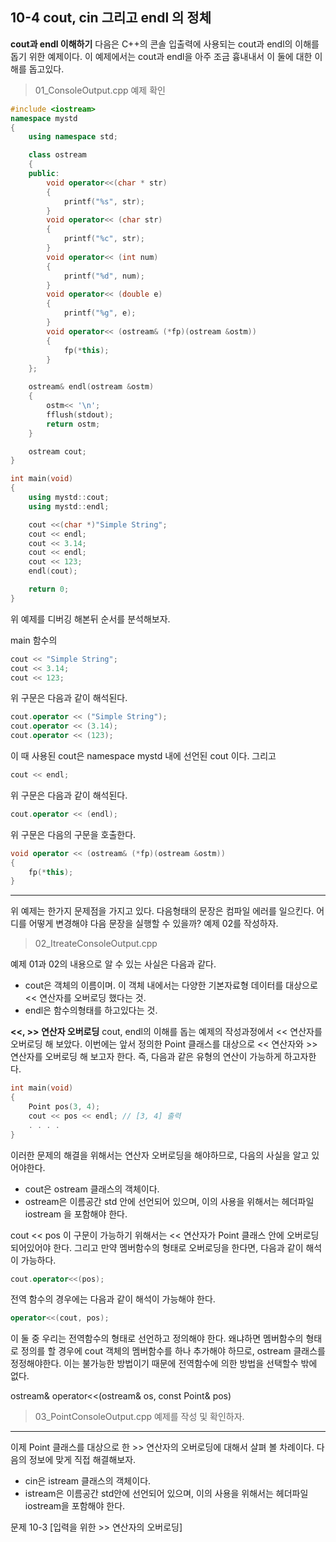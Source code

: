 10-4 cout, cin 그리고 endl 의 정체
---
**cout과 endl 이해하기**
다음은 C++의 콘솔 입출력에 사용되는 cout과 endl의 이해를 돕기 위한 예제이다.
이 예제에서는 cout과 endl을 아주 조금 흉내내서 이 둘에 대한 이해를 돕고있다.
> 01_ConsoleOutput.cpp 예제 확인

``` C++
#include <iostream>
namespace mystd
{
    using namespace std;

    class ostream
    {
    public:
        void operator<<(char * str)
        {
            printf("%s", str);
        }
        void operator<< (char str)
        {
            printf("%c", str);
        }
        void operator<< (int num)
        {
            printf("%d", num);
        }
        void operator<< (double e)
        {
            printf("%g", e);
        }
        void operator<< (ostream& (*fp)(ostream &ostm))
        {
            fp(*this);
        }
    };

    ostream& endl(ostream &ostm)
    {
        ostm<< '\n';
        fflush(stdout);
        return ostm;
    }

    ostream cout;
}

int main(void)
{
    using mystd::cout;
    using mystd::endl;

    cout <<(char *)"Simple String";
    cout << endl;
    cout << 3.14;
    cout << endl;
    cout << 123;
    endl(cout);

    return 0;
}
```
위 예제를 디버깅 해본뒤 순서를 분석해보자.

main 함수의 
``` C++
cout << "Simple String";
cout << 3.14; 
cout << 123;
```
위 구문은 다음과 같이 해석된다.

``` C++
cout.operator << ("Simple String");
cout.operator << (3.14);
cout.operator << (123);
```
이 때 사용된 cout은 namespace mystd 내에 선언된 cout 이다. 그리고 
``` C++
cout << endl;
```
위 구문은 다음과 같이 해석된다.

``` C++
cout.operator << (endl);
```

위 구문은 다음의 구문을 호출한다.
``` C++
void operator << (ostream& (*fp)(ostream &ostm))
{
    fp(*this);
}
```

---
위 예제는 한가지 문제점을 가지고 있다. 다음형태의 문장은 컴파일 에러를 일으킨다. 어디를 어떻게 변경해야 다음 문장을 실행할 수 있을까? 예제 02를 작성하자.

> 02_ItreateConsoleOutput.cpp

예제 01과 02의 내용으로 알 수 있는 사실은 다음과 같다.
* cout은 객체의 이름이며. 이 객체 내에서는 다양한 기본자료형 데이터를 대상으로 << 연산자를 오버로딩 했다는 것.
* endl은 함수의형태를 하고있다는 것.

**<<, >> 연산자 오버로딩**
cout, endl의 이해를 돕는 예제의 작성과정에서 << 연산자를 오버로딩 해 보았다. 이번에는 앞서 정의한 Point 클래스를 대상으로 << 연산자와 >> 연산자를 오버로딩 해 보고자 한다. 즉, 다음과 같은 유형의 연산이 가능하게 하고자한다.

``` C++
int main(void)
{
    Point pos(3, 4);
    cout << pos << endl; // [3, 4] 출력
    . . . .
}
```

이러한 문제의 해결을 위해서는 연산자 오버로딩을 해야하므로, 다음의 사실을 알고 있어야한다.
* cout은 ostream 클래스의 객체이다.
* ostream은 이름공간 std 안에 선언되어 있으며, 이의 사용을 위해서는 헤더파일 iostream 을 포함해야 한다.

cout << pos 이 구문이 가능하기 위해서는 << 연산자가 Point 클래스 안에 오버로딩 되어있어야 한다. 그리고 만약 멤버함수의 형태로 오버로딩을 한다면, 다음과 같이 해석이 가능하다. 
``` C++
cout.operator<<(pos);
```

전역 함수의 경우에는 다음과 같이 해석이 가능해야 한다.
``` C++
operator<<(cout, pos);
```

이 둘 중 우리는 전역함수의 형태로 선언하고 정의해야 한다. 왜냐하면 멤버함수의 형태로 정의를 할 경우에 cout 객체의 멤버함수를 하나 추가해야 하므로, ostream 클래스를 정정해야한다. 이는 불가능한 방법이기 때문에 전역함수에 의한 방법을 선택할수 밖에 없다.

ostream& operator<<(ostream& os, const Point& pos)

> 03_PointConsoleOutput.cpp 예제를 작성 및 확인하자.

---
이제 Point 클래스를 대상으로 한 >> 연산자의 오버로딩에 대해서 살펴 볼 차례이다. 다음의 정보에 맞게 직접 해결해보자.
* cin은 istream 클래스의 객체이다.
* istream은 이름공간 std안에 선언되어 있으며, 이의 사용을 위해서는 헤더파일 iostream을 포함해야 한다.

문제 10-3 [입력을 위한 >> 연산자의 오버로딩]